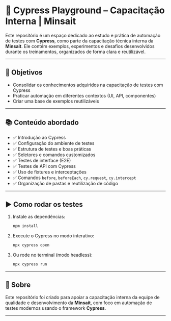# 🧪 Cypress Playground – Capacitação Interna | Minsait

Este repositório é um espaço dedicado ao estudo e prática de automação de testes com **Cypress**, como parte da capacitação técnica interna da **Minsait**. Ele contém exemplos, experimentos e desafios desenvolvidos durante os treinamentos, organizados de forma clara e reutilizável.

---

## 🎯 Objetivos

- Consolidar os conhecimentos adquiridos na capacitação de testes com Cypress
- Praticar automação em diferentes contextos (UI, API, componentes)
- Criar uma base de exemplos reutilizáveis

---


## 📚 Conteúdo abordado

- ✅ Introdução ao Cypress
- ✅ Configuração do ambiente de testes
- ✅ Estrutura de testes e boas práticas
- ✅ Seletores e comandos customizados
- ✅ Testes de interface (E2E)
- ✅ Testes de API com Cypress
- ✅ Uso de fixtures e interceptações
- ✅ Comandos `before`, `beforeEach`, `cy.request`, `cy.intercept`
- ✅ Organização de pastas e reutilização de código
<!-- ✅ Integração com CI/CD (bônus) -->

---

## ▶️ Como rodar os testes

1. Instale as dependências:
   ```bash
   npm install
   ```

2. Execute o Cypress no modo interativo:
   ```bash
   npx cypress open
   ```

3. Ou rode no terminal (modo headless):
   ```bash
   npx cypress run
   ```

---

## 🏢 Sobre

Este repositório foi criado para apoiar a capacitação interna da equipe de qualidade e desenvolvimento da **Minsait**, com foco em automação de testes modernos usando o framework **Cypress**.

---
